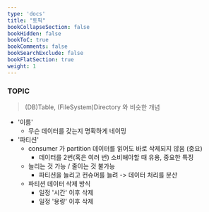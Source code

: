 ```yaml
---
type: 'docs'
title: "토픽"
bookCollapseSection: false
bookHidden: false
bookToC: true
bookComments: false
bookSearchExclude: false
bookFlatSection: true
weight: 1
---
```


### TOPIC

> (DB)Table, (FileSystem)Directory 와 비슷한 개념


- '이름'
  - 무슨 데이터를 갖는지 명확하게 네이밍
- '파티션' 
  - consumer 가 partition 데이터를 읽어도 바로 삭제되지 않음 (중요)
    - 데이터를 2번(혹은 여러 번) 소비해야할 때 유용, 중요한 특징
  - 늘리는 것 가능 / 줄이는 것 불가능
    - 파티션을 늘리고 컨슈머를 늘려 -> 데이터 처리를 분산
  - 파티션 데이터 삭제 방식
    - 일정 '시간' 이후 삭제
    - 일정 '용량' 이후 삭제
